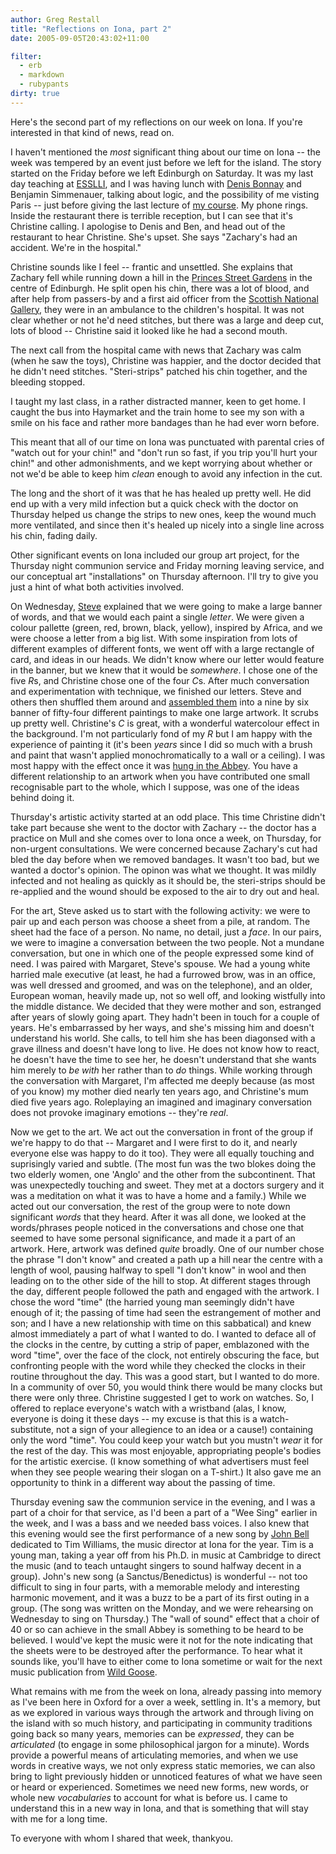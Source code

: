 ```yaml
---
author: Greg Restall
title: "Reflections on Iona, part 2"
date: 2005-09-05T20:43:02+11:00

filter:
  - erb
  - markdown
  - rubypants
dirty: true
---
```


Here's the second part of my reflections on our week on Iona.  If you're interested in that kind of news, read on.

<!-- BREAK -->

I haven't mentioned the *most* significant thing about our time on Iona -- the week was tempered by an event just before we left for the island.  The story started on the Friday before we left Edinburgh on Saturday.  It was my last day teaching at [ESSLLI](http://www.macs.hw.ac.uk/esslli05), and I was having lunch with [Denis Bonnay](http://www-ihpst.univ-paris1.fr/_insti/r04/fr/content0501.php) and Benjamin Simmenauer, talking about logic, and the possibility of me visting Paris -- just before giving the last lecture of [my course](http://www.macs.hw.ac.uk/esslli05/giveabs.php?40).  My phone rings.  Inside the restaurant there is terrible reception, but I can see that it's Christine calling.  I apologise to Denis and Ben, and head out of the restaurant to hear Christine.  She's upset.  She says "Zachary's had an accident.  We're in the hospital."

Christine sounds like I feel -- frantic and unsettled.  She explains that Zachary fell while running down a hill in the [Princes Street Gardens](http://www.scotland-flavour.co.uk/princes-street-gardens.html) in the centre of Edinburgh.  He split open his chin, there was a lot of blood, and after help from passers-by and a first aid officer from the [Scottish National Gallery](http://www.natgalscot.ac.uk/), they were in an ambulance to the children's hospital.  It was not clear whether or not he'd need stitches, but there was a large and deep cut, lots of blood -- Christine said it looked like he had a second mouth.

The next call from the hospital came with news that Zachary was calm (when he saw the toys), Christine was happier, and the doctor decided that he didn't need stitches.  "Steri-strips" patched his chin together, and the bleeding stopped.  

I taught my last class, in a rather distracted manner, keen to get home.  I caught the bus into Haymarket and the train home to see my son with a smile on his face and rather more bandages than he had ever worn before.

This meant that all of our time on Iona was punctuated with parental cries of "watch out for your chin!" and "don't run so fast, if you trip you'll hurt your chin!" and other admonishments, and we kept worrying about whether or not we'd be able to keep him *clean* enough to avoid any infection in the cut.

The long and the short of it was that he has healed up pretty well.  He did end up with a very mild infection but a quick check with the doctor on Thursday helped us change the strips to new ones, keep the wound much more ventilated, and since then it's healed up nicely into a single line across his chin, fading daily.

Other significant events on Iona included our group art project, for the Thursday night communion service and Friday morning leaving service, and our conceptual art "installations" on Thursday afternoon.  I'll try to give you just a hint of what both activities involved.

On Wednesday, [Steve](http://www.stephenraw.com/) explained that we were going to make a large banner of words, and that we would each paint a single *letter*.  We were given a colour pallette (green, red, brown, black, yellow), inspired by Africa, and we were choose a letter from a big list.  With some inspiration from lots of different examples of different fonts, we went off with a large rectangle of card, and ideas in our heads.  We didn't know where our letter would feature in the banner, but we knew that it would be *somewhere*.  I chose one of the five *R*s, and Christine chose one of the four *C*s.  After much conversation and experimentation with technique, we finished our letters.  Steve and others then shuffled them around and [assembled them](http://consequently.org/phonecam/Assembling%20the%20banner,%20August%2025,%202005.jpg) into a nine by six banner of fifty-four different paintings to make one large artwork.  It scrubs up pretty well.  Christine's *C* is great, with a wonderful watercolour effect in the background. I'm not particularly fond of my *R* but I am happy with the experience of painting it (it's been *years* since I did so much with a brush and paint that wasn't applied monochromatically to a wall or a ceiling).  I was most happy with the effect once it was [hung in the Abbey](http://consequently.org/phonecam/The%20completed%20Banner,%20August%2025,%202005.jpg).  You have a different relationship to an artwork when you have contributed one small recognisable part to the whole, which I suppose, was one of the ideas behind doing it. 

Thursday's artistic activity started at an odd place.  This time Christine didn't take part because she went to the doctor with Zachary -- the doctor has a practice on Mull and she comes over to Iona once a week, on Thursday, for non-urgent consultations.  We were concerned because Zachary's cut had bled the day before when we removed bandages.  It wasn't too bad, but we wanted a doctor's opinion.  The opinon was what we thought.  It was mildly infected and not healing as quickly as it should be, the steri-strips should be re-applied and the wound should be exposed to the air to dry out and heal.

For the art, Steve asked us to start with the following activity: we were to pair up and each person was choose a sheet from a pile, at random.  The sheet had the face of a person.  No name, no detail, just a *face*. In our pairs, we were to imagine a conversation between the two people.  Not a mundane conversation, but one in which one of the people expressed some kind of need. I was paired with Margaret, Steve's spouse.  We had a young white harried male executive (at least, he had a furrowed brow, was in an office, was well dressed and groomed, and was on the telephone), and an older, European woman, heavily made up, not so well off, and looking wistfully into the middle distance.  We decided that they were mother and son, estranged after years of slowly going apart.  They hadn't been in touch for a couple of years.  He's embarrassed by her ways, and she's missing him and doesn't understand his world.  She calls, to tell him she has been diagonsed with a grave illness and doesn't have long to live.  He does not know how to react, he doesn't have the time to see her, he doesn't understand that she wants him merely to *be with* her rather than to *do* things.  While working through the conversation with Margaret, I'm affected me deeply because (as most of you know) my mother died nearly ten years ago, and Christine's mum died five years ago. Roleplaying an imagined and imaginary conversation does not provoke imaginary emotions -- they're *real*.  

Now we get to the art.  We act out the conversation in front of the group if we're happy to do that -- Margaret and I were first to do it, and nearly everyone else was happy to do it too).  They were all equally touching and suprisingly varied and subtle. (The most fun was the two blokes doing the two elderly women, one 'Anglo' and the other from the subcontinent.  That was unexpectedly touching and sweet.  They met at a doctors surgery and it was a meditation on what it was to have a home and a family.) While we acted out our conversation, the rest of the group were to note down significant *words* that they heard.  After it was all done, we looked at the words/phrases people noticed in the conversations and chose one that seemed to have some personal significance, and made it a part of an artwork.  Here, artwork was defined *quite* broadly.  One of our number chose the phrase "I don't know" and created a path up a hill near the centre with a length of wool, pausing halfway to spell "I don't know" in wool and then leading on to the other side of the hill to stop.  At different stages through the day, different people followed the path and engaged with the artwork.  I chose the word "time" (the harried young man seemingly didn't have enough of it; the passing of time had seen the estrangement of mother and son; and I have a new relationship with time on this sabbatical) and knew almost immediately a part of what I wanted to do.  I wanted to deface all of the clocks in the centre, by cutting a strip of paper, emblazoned with the word "time", over the face of the clock, not entirely obscuring the face, but confronting people with the word while they checked the clocks in their routine throughout the day.  This was a good start, but I wanted to do more.  In a community of over 50, you would think there would be many clocks but there were only three.  Christine suggested I get to work on watches.  So, I offered to replace everyone's watch with a wristband (alas, I know, everyone is doing it these days -- my excuse is that this is a watch-substitute, not a sign of your allegience to an idea or a cause!) containing only the word "time".  You could keep your watch but you mustn't *wear* it for the rest of the day.  This was most enjoyable, appropriating people's bodies for the artistic exercise.  (I know something of what advertisers must feel when they see people wearing their slogan on a T-shirt.)  It also gave me an opportunity to think in a different way about the passing of time.

Thursday evening saw the communion service in the evening, and I was a part of a choir for that service, as I'd been a part of a "Wee Sing" earlier in the week, and I was a bass and we needed bass voices.  I also knew that this evening would see the first performance of a new song by [John Bell](http://www.greenbelt.org.uk/?a=253&pr=78) dedicated to Tim Williams, the music director at Iona for the year.  Tim is a young man, taking a year off from his Ph.D. in music at Cambridge to direct the music (and to teach untaught singers to sound halfway decent in a group).   John's new song (a Sanctus/Benedictus) is wonderful -- not too difficult to sing in four parts, with a memorable melody and interesting harmonic movement, and it was a buzz to be a part of its first outing in a group.  (The song was written on the Monday, and we were rehearsing on Wednesday to sing on Thursday.)  The "wall of sound" effect that a choir of 40 or so can achieve in the small Abbey is something to be heard to be believed. I would've kept the music were it not for the note indicating that the sheets were to be destroyed after the performance. To hear what it sounds like, you'll have to either come to Iona sometime or wait for the next music publication from [Wild Goose](http://ionabooks.com/).

What remains with me from the week on Iona, already passing into memory as I've been here in Oxford for a over a week, settling in.  It's a memory, but as we explored in various ways through the artwork and through living on the island with so much history, and participating in community traditions going back so many years, memories can be *expressed*, they can be *articulated* (to engage in some philosophical jargon for a minute). Words provide a powerful means of articulating memories, and when we use words in creative ways, we not only express static memories, we can also bring to light previously hidden or unnoticed features of what we have seen or heard or experienced.  Sometimes we need new forms, new words, or whole new *vocabularies* to account for what is before us. I came to understand this in a new way in Iona, and that is something that will stay with me for a long time.

To everyone with whom I shared that week, thankyou.